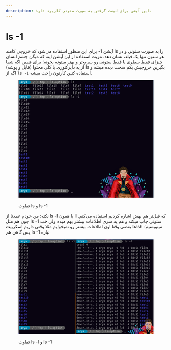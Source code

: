 ```yaml
---
description: این آپشن برای لیست گرفتن به صورت ستونی کاربرد داره.
---
```


# ls -1

آپشن 1- برای این منظور استفاده می‌شود که خروجی کامند ls را به صورت ستونی و در هر ستون تنها یک فیلد، نشان دهد. مزیت استفاده از این آپشن اینه که میگن چشم انسان چیزای فقط سطری یا فقط ستونی رو سریع‌تر و بهتر میتونه بخونه؛ برای همین اگه شما از یه دایرکتوری با کلی محتوا (فایل و پوشه) ls بگیرین خروجیش یکم سخت دیده میشه و اگه از `ls -1` استفاده کنین کارتون راحت میشه.

<figure><img src="../../.gitbook/assets/image (1).png" alt=""><figcaption><p>تفاوت ls و ls -1 </p></figcaption></figure>

نکته: من خودم عمدتا از ls -l یا همون ll که قبل‌تر هم بهش اشاره کردیم استفاده می‌کنم. چون هم مثل ls -1 ستونی چاپ میکنه و هم یه سری اطلاعات بیشتر بهم میده ولی خب بعضی وقتا اون اطلاعات بیشتر رو نمیخوایم مثلا وقتی داریم اسکریپت bash مینویسیم؛ پس گاهی هم ls -1 نیازه

<figure><img src="../../.gitbook/assets/image.png" alt=""><figcaption><p>تفاوت ls -l و  ls -1</p></figcaption></figure>

